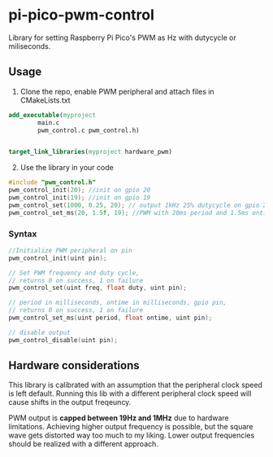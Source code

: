 # pi-pico-pwm-control
Library for setting Raspberry Pi Pico's PWM as Hz with dutycycle or miliseconds.



## Usage

1. Clone the repo, enable PWM peripheral and attach files in CMakeLists.txt
```cmake
add_executable(myproject
        main.c
        pwm_control.c pwm_control.h)


target_link_libraries(myproject hardware_pwm)
```
2. Use the library in your code
```c
#include "pwm_control.h"
pwm_control_init(20); //init on gpio 20
pwm_control_init(19); //init on gpio 19
pwm_control_set(1000, 0.25, 20); // output 1kHz 25% dutycycle on gpio 20
pwm_control_set_ms(20, 1.5f, 19); //PWM with 20ms period and 1.5ms ontime on gpio 19
```

### Syntax
```c
//Initialize PWM peripheral on pin
pwm_control_init(uint pin);

// Set PWM frequency and duty cycle, 
// returns 0 on success, 1 on failure
pwm_control_set(uint freq, float duty, uint pin);

// period in milliseconds, ontime in milliseconds, gpio pin, 
// returns 0 on success, 1 on failure
pwm_control_set_ms(uint period, float ontime, uint pin);

// disable output
pwm_control_disable(uint pin);
```

## Hardware considerations
This library is calibrated with an assumption that the peripheral clock speed is left default. Running this lib with a different peripheral clock speed will cause shifts in the output freqeuncy.

PWM output is **capped between 19Hz and 1MHz** due to hardware limitations. Achieving higher output frequency is possible, but the square wave gets distorted way too much to my liking. Lower output frequencies should be realized with a different approach.
